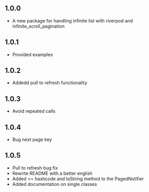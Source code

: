 ## 1.0.0

* A new package for handling infinite list with riverpod and infinite_scroll_pagination

## 1.0.1

* Provided examples

## 1.0.2

* Addedd pull to refresh functionality

## 1.0.3

* Avoid repeated calls

## 1.0.4

* Bug next page key

## 1.0.5

* Pull to refresh bug fix
* Rewrite README with a better english
* Added == hashcode and toString method to the PagedNotifier
* Added documentation on single classes
